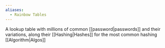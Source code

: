 ```yaml
---
aliases:
  - Rainbow Tables
---
```


A lookup table with millions of common [[password|passwords]] and their variations, along their [[Hashing|Hashes]] for the most common hashing [[Algorithm|Algos]]
